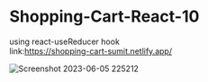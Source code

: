 # Shopping-Cart-React-10
using react-useReducer hook <br/>
link:https://shopping-cart-sumit.netlify.app/

![Screenshot 2023-06-05 225212](https://github.com/sumit260799/Shopping-Cart-React-10/assets/94750004/07842465-186e-428e-8ad4-3ff7dd2bf44f)

